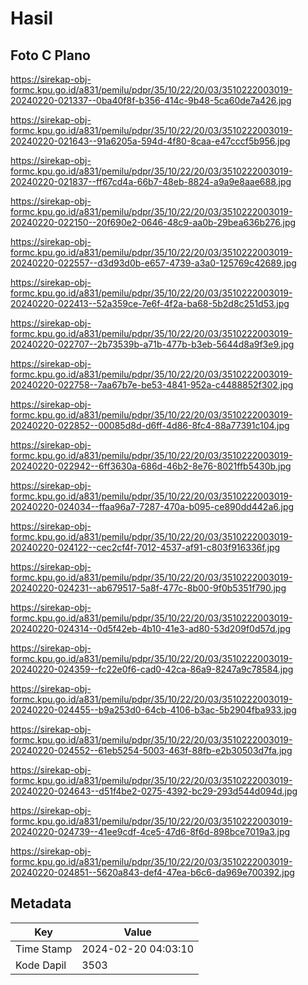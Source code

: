 # Hasil

## Foto C Plano

https://sirekap-obj-formc.kpu.go.id/a831/pemilu/pdpr/35/10/22/20/03/3510222003019-20240220-021337--0ba40f8f-b356-414c-9b48-5ca60de7a426.jpg

https://sirekap-obj-formc.kpu.go.id/a831/pemilu/pdpr/35/10/22/20/03/3510222003019-20240220-021643--91a6205a-594d-4f80-8caa-e47cccf5b956.jpg

https://sirekap-obj-formc.kpu.go.id/a831/pemilu/pdpr/35/10/22/20/03/3510222003019-20240220-021837--ff67cd4a-66b7-48eb-8824-a9a9e8aae688.jpg

https://sirekap-obj-formc.kpu.go.id/a831/pemilu/pdpr/35/10/22/20/03/3510222003019-20240220-022150--20f690e2-0646-48c9-aa0b-29bea636b276.jpg

https://sirekap-obj-formc.kpu.go.id/a831/pemilu/pdpr/35/10/22/20/03/3510222003019-20240220-022557--d3d93d0b-e657-4739-a3a0-125769c42689.jpg

https://sirekap-obj-formc.kpu.go.id/a831/pemilu/pdpr/35/10/22/20/03/3510222003019-20240220-022413--52a359ce-7e6f-4f2a-ba68-5b2d8c251d53.jpg

https://sirekap-obj-formc.kpu.go.id/a831/pemilu/pdpr/35/10/22/20/03/3510222003019-20240220-022707--2b73539b-a71b-477b-b3eb-5644d8a9f3e9.jpg

https://sirekap-obj-formc.kpu.go.id/a831/pemilu/pdpr/35/10/22/20/03/3510222003019-20240220-022758--7aa67b7e-be53-4841-952a-c4488852f302.jpg

https://sirekap-obj-formc.kpu.go.id/a831/pemilu/pdpr/35/10/22/20/03/3510222003019-20240220-022852--00085d8d-d6ff-4d86-8fc4-88a77391c104.jpg

https://sirekap-obj-formc.kpu.go.id/a831/pemilu/pdpr/35/10/22/20/03/3510222003019-20240220-022942--6ff3630a-686d-46b2-8e76-8021ffb5430b.jpg

https://sirekap-obj-formc.kpu.go.id/a831/pemilu/pdpr/35/10/22/20/03/3510222003019-20240220-024034--ffaa96a7-7287-470a-b095-ce890dd442a6.jpg

https://sirekap-obj-formc.kpu.go.id/a831/pemilu/pdpr/35/10/22/20/03/3510222003019-20240220-024122--cec2cf4f-7012-4537-af91-c803f916336f.jpg

https://sirekap-obj-formc.kpu.go.id/a831/pemilu/pdpr/35/10/22/20/03/3510222003019-20240220-024231--ab679517-5a8f-477c-8b00-9f0b5351f790.jpg

https://sirekap-obj-formc.kpu.go.id/a831/pemilu/pdpr/35/10/22/20/03/3510222003019-20240220-024314--0d5f42eb-4b10-41e3-ad80-53d209f0d57d.jpg

https://sirekap-obj-formc.kpu.go.id/a831/pemilu/pdpr/35/10/22/20/03/3510222003019-20240220-024359--fc22e0f6-cad0-42ca-86a9-8247a9c78584.jpg

https://sirekap-obj-formc.kpu.go.id/a831/pemilu/pdpr/35/10/22/20/03/3510222003019-20240220-024455--b9a253d0-64cb-4106-b3ac-5b2904fba933.jpg

https://sirekap-obj-formc.kpu.go.id/a831/pemilu/pdpr/35/10/22/20/03/3510222003019-20240220-024552--61eb5254-5003-463f-88fb-e2b30503d7fa.jpg

https://sirekap-obj-formc.kpu.go.id/a831/pemilu/pdpr/35/10/22/20/03/3510222003019-20240220-024643--d51f4be2-0275-4392-bc29-293d544d094d.jpg

https://sirekap-obj-formc.kpu.go.id/a831/pemilu/pdpr/35/10/22/20/03/3510222003019-20240220-024739--41ee9cdf-4ce5-47d6-8f6d-898bce7019a3.jpg

https://sirekap-obj-formc.kpu.go.id/a831/pemilu/pdpr/35/10/22/20/03/3510222003019-20240220-024851--5620a843-def4-47ea-b6c6-da969e700392.jpg


## Metadata

| Key        | Value               |
| ---------- | ------------------- |
| Time Stamp | 2024-02-20 04:03:10 |
| Kode Dapil | 3503                |



